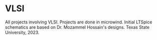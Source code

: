 # VLSI
 All projects involving VLSI. Projects are done in microwind. 
Initial LTSpice schematics are based on Dr. Mozammel Hossain's designs. Texas State University, 2023.
